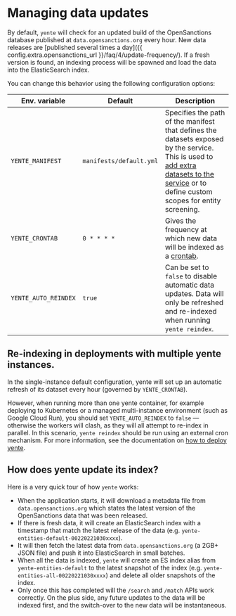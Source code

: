 # Managing data updates

By default, `yente` will check for an updated build of the OpenSanctions database published at `data.opensanctions.org` every hour. New data releases are [published several times a day]({{ config.extra.opensanctions_url }}/faq/4/update-frequency/). If a fresh version is found, an indexing process will be spawned and load the data into the ElasticSearch index.

You can change this behavior using the following configuration options:

| Env. variable | Default | Description |
| ------ | ------ | ------ |
| `YENTE_MANIFEST`   | `manifests/default.yml`   | Specifies the path of the manifest that defines the datasets exposed by the service. This is used to [add extra datasets to the service](datasets.md) or to define custom scopes for entity screening.   |
| `YENTE_CRONTAB`   | `0 * * * *`   | Gives the frequency at which new data will be indexed as a [crontab](https://crontab.guru/).   |
| `YENTE_AUTO_REINDEX`   | `true`   | Can be set to ``false`` to disable automatic data updates. Data will only be refreshed and re-indexed when running ``yente reindex``.   |

## Re-indexing in deployments with multiple yente instances.

In the single-instance default configuration, yente will set up an automatic refresh of its dataset every hour (governed by `YENTE_CRONTAB`).

However, when running more than one yente container, for example deploying to Kubernetes or a managed multi-instance environment (such as Google Cloud Run), you should set `YENTE_AUTO_REINDEX` to `false` — otherwise the workers will clash, as they will all attempt to re-index in parallel. In this scenario, `yente reindex` should be run using an external cron mechanism. For more information, see the documentation on [how to deploy yente](deploy/index.md).

## How does yente update its index?

Here is a very quick tour of how `yente` works:

* When the application starts, it will download a metadata file from `data.opensanctions.org` which states the latest version of the OpenSanctions data that was been released.
* If there is fresh data, it will create an ElasticSearch index with a timestamp that match the latest release of the data (e.g. `yente-entities-default-00220221030xxxx`).
* It will then fetch the latest data from `data.opensanctions.org` (a 2GB+ JSON file) and push it into ElasticSearch in small batches.
* When all the data is indexed, `yente` will create an ES index alias from `yente-entities-default` to the latest snapshot of the index (e.g. `yente-entities-all-00220221030xxxx`) and delete all older snapshots of the index.
* Only once this has completed will the `/search` and `/match` APIs work correctly. On the plus side, any future updates to the data will be indexed first, and the switch-over to the new data will be instantaneous.
